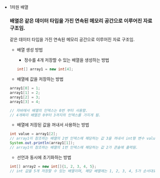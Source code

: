 - 1차원 배열

  ### 배열은 같은 데이터 타입을 가진 연속된 메모리 공간으로 이루어진 자료 구조임.

  같은 데이터 타입을 가진 연속된 메모리 공간으로 이루어진 자료 구조임.

  - 배열 생성 방법

    - 정수를 4개 저장할 수 있는 배열을 생성하는 방법

    ```java
    int[] array1 = new int[4];
    ```

  - 배열에 값을 저장하는 방법

  ```java
  array1[0] = 1;
  array1[1] = 2;
  array1[2] = 3;
  array1[3] = 4;
  
  // 자바에서 배열의 인덱스는 0번 부터 사용함. 
  // 4개짜리 배열은 0부터 3까지의 인덱스를 가지게 됨.
  ```

  - 배열에 저장된 값을 꺼내서 사용하는 방법

  ```java
  int value = array1[2];
  // array1이 참조하는 배열의 2번 인덱스에 해당하는 값 3을 꺼내서 int형 변수 value에 담음.
  System.out.println(array1[1]);
  // array1이 참조하는 배열의 1번 인덱스에 해당하는 값 2가 콘솔에 출력됨.
  ```

  - 선언과 동시에 초기화하는 방법

  ```java
  int[] array2 = new int[]{1, 2, 3, 4, 5};
  // int 값을 5개 저장할 수 있는 배열이며, 해당 배열에는 1, 2, 3, 4, 5가 순서대로 저장되게 됨.
  ```